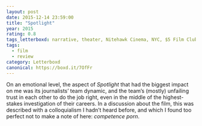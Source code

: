 ```yaml
---
layout: post 
date: 2015-12-14 23:59:00
title: "Spotlight"
year: 2015
rating: 0.8
tags_letterboxd: narrative, theater, Nitehawk Cinema, NYC, $5 Film Club
tags:
  - film
  - review
category: Letterboxd
canonical: https://boxd.it/7OfFr
---
```


On an emotional level, the aspect of <cite>Spotlight</cite> that had the biggest impact on me was its journalists’ team dynamic, and the team’s (mostly) unfailing trust in each other to do the job right, even in the middle of the highest-stakes investigation of their careers. In a discussion about the film, this was described with a colloquialism I hadn’t heard before, and which I found too perfect not to make a note of here: <cite>competence porn</cite>.
